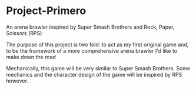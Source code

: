 # Project-Primero
An arena brawler inspired by Super Smash Brothers and Rock, Paper, Scissors (RPS)

The purpose of this project is two fold:
to act as my first original game and,
to be the framework of a more comprehensive arena brawler I'd like to make down the road

Mechanically, this game will be very similar to Super Smash Brothers. 
Some mechanics and the character design of the game will be inspired by RPS however.
